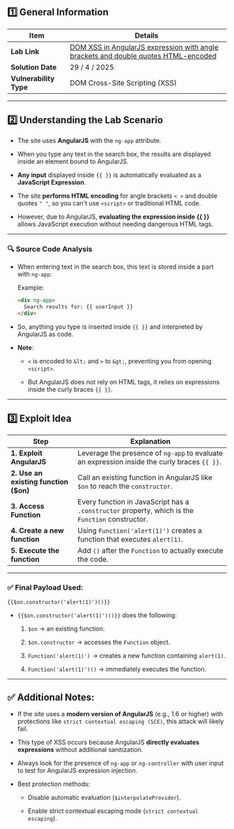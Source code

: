 ## 1️⃣ General Information

| Item         | Details                                                                                                                                                                           |
| ------------ | ---------------------------------------------------------------------------------------------------------------------------------------------------------------------------------- |
| **Lab Link** | [DOM XSS in AngularJS expression with angle brackets and double quotes HTML-encoded](https://portswigger.net/web-security/cross-site-scripting/dom-based/lab-angularjs-expression) |
| **Solution Date** | 29 / 4 / 2025                                                                                                                                                               |
| **Vulnerability Type** | DOM Cross-Site Scripting (XSS)                                                                                                                                         |

---

## 2️⃣ Understanding the Lab Scenario

- The site uses **AngularJS** with the `ng-app` attribute.
    
- When you type any text in the search box, the results are displayed inside an element bound to AngularJS.
    
- **Any input** displayed inside `{{ }}` is automatically evaluated as a **JavaScript Expression**.
    
- The site **performs HTML encoding** for angle brackets `< >` and double quotes `" "`, so you can't use `<script>` or traditional HTML code.
    
- However, due to AngularJS, **evaluating the expression inside {{ }}** allows JavaScript execution without needing dangerous HTML tags.
    

---

### 🔍 Source Code Analysis

- When entering text in the search box, this text is stored inside a part with `ng-app`:
    
    Example:
    
    ```html
    <div ng-app>
      Search results for: {{ userInput }}
    </div>
    ```
    
- So, anything you type is inserted inside `{{ }}` and interpreted by AngularJS as code.
    
- **Note**:
    
    - `<` is encoded to `&lt;` and `>` to `&gt;`, preventing you from opening `<script>`.
        
    - But AngularJS does not rely on HTML tags, it relies on expressions inside the curly braces `{{ }}`.
        

---

## 3️⃣ Exploit Idea

|Step|Explanation|
|---|---|
|**1. Exploit AngularJS**|Leverage the presence of `ng-app` to evaluate an expression inside the curly braces `{{ }}`.|
|**2. Use an existing function ($on)**|Call an existing function in AngularJS like `$on` to reach the `constructor`.|
|**3. Access Function**|Every function in JavaScript has a `.constructor` property, which is the `Function` constructor.|
|**4. Create a new function**|Using `Function('alert(1)')` creates a function that executes `alert(1)`.|
|**5. Execute the function**|Add `()` after the `Function` to actually execute the code.|

---

### ✅ Final Payload Used:

```plaintext
{{$on.constructor('alert(1)')()}}
```

- `{{$on.constructor('alert(1)')()}}` does the following:
    
    1. `$on` → an existing function.
        
    2. `$on.constructor` → accesses the `Function` object.
        
    3. `Function('alert(1)')` → creates a new function containing `alert(1)`.
        
    4. `Function('alert(1)')()` → immediately executes the function.
        

---

## ✅ Additional Notes:

- If the site uses a **modern version of AngularJS** (e.g., 1.6 or higher) with protections like `strict contextual escaping (SCE)`, this attack will likely fail.
    
- This type of XSS occurs because AngularJS **directly evaluates expressions** without additional sanitization.
    
- Always look for the presence of `ng-app` or `ng-controller` with user input to test for AngularJS expression injection.
    
- Best protection methods:
    
    - Disable automatic evaluation (`$interpolateProvider`).
        
    - Enable strict contextual escaping mode (`strict contextual escaping`).